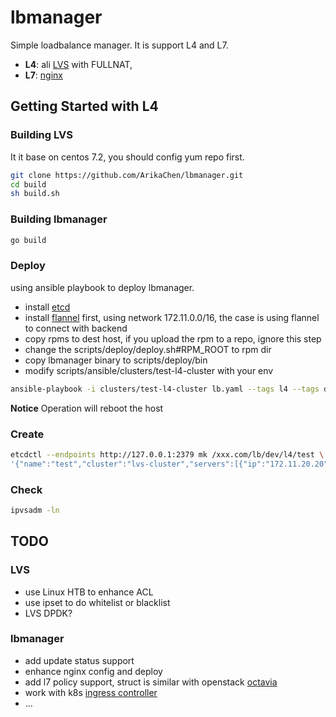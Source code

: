 # lbmanager

Simple loadbalance manager. It is support L4 and L7.
* **L4**: ali [LVS][LVS] with FULLNAT, 
* **L7**: [nginx][nginx]


[LVS]: https://github.com/alibaba/LVS
[nginx]: https://github.com/nginx/nginx

## Getting Started with L4

### Building LVS
It it base on centos 7.2, you should config yum repo first.
```sh
git clone https://github.com/ArikaChen/lbmanager.git
cd build
sh build.sh
```

### Building lbmanager
```sh
go build
```

### Deploy
using ansible playbook to deploy lbmanager.
* install [etcd][etcd]
* install [flannel][flannel] first, using network 172.11.0.0/16, the case is using 
  flannel to connect with backend
* copy rpms to dest host, if you upload the rpm to a repo, ignore this step
* change the scripts/deploy/deploy.sh#RPM_ROOT to rpm dir
* copy lbmanager binary to scripts/deploy/bin
* modify scripts/ansible/clusters/test-l4-cluster with your env

[etcd]: https://github.com/coreos/etcd/blob/master/Documentation/op-guide/clustering.md
[flannel]: https://github.com/coreos/flannel/blob/master/Documentation/running.md

```sh
ansible-playbook -i clusters/test-l4-cluster lb.yaml --tags l4 --tags deploy
```

**Notice** Operation will reboot the host

### Create
```sh
etcdctl --endpoints http://127.0.0.1:2379 mk /xxx.com/lb/dev/l4/test \
'{"name":"test","cluster":"lvs-cluster","servers":[{"ip":"172.11.20.20","port":50057}]}'
```

### Check
```sh
ipvsadm -ln
```


## TODO

### LVS
* use Linux HTB to enhance ACL
* use ipset to do whitelist or blacklist
* LVS DPDK?

### lbmanager
* add update status support
* enhance nginx config and deploy
* add l7 policy support, struct is similar with openstack [octavia][octavia]
* work with k8s [ingress controller][ingress]
* ...

[octavia]: https://github.com/openstack/octavia
[ingress]: https://github.com/kubernetes/ingress